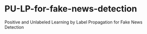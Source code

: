 # PU-LP-for-fake-news-detection
Positive and Unlabeled Learning by Label Propagation for Fake News Detection
